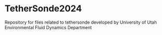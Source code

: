 # TetherSonde2024
Repository for files related to tethersonde developed by University of Utah Environmental Fluid Dynamics Department
